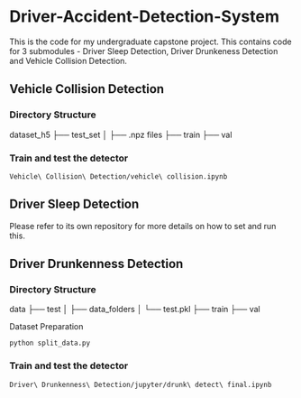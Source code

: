 # Driver-Accident-Detection-System
This is the code for my undergraduate capstone project. This contains code for 3 submodules - Driver Sleep Detection, Driver Drunkeness Detection and Vehicle Collision Detection.

## Vehicle Collision Detection
### Directory Structure
dataset_h5
├── test_set
│   ├── .npz files
├── train
├── val

### Train and test the detector
```
Vehicle\ Collision\ Detection/vehicle\ collision.ipynb
```

## Driver Sleep Detection
Please refer to its own repository for more details on how to set and run this.

## Driver Drunkenness Detection
### Directory Structure
data
├── test
│   ├── data_folders
│   └── test.pkl
├── train
├── val

Dataset Preparation
```
python split_data.py
```
### Train and test the detector
```
Driver\ Drunkenness\ Detection/jupyter/drunk\ detect\ final.ipynb
```


